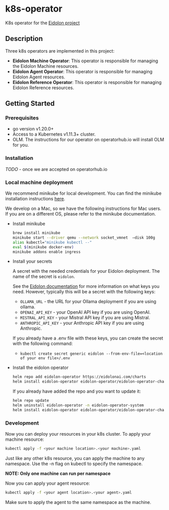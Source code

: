# k8s-operator
K8s operator for the [Eidolon project](http://www.eidolonai.com)

## Description
Three k8s operators are implemented in this project:
- **Eidolon Machine Operator**: This operator is responsible for managing the Eidolon Machine resources.
- **Eidolon Agent Operator**: This operator is responsible for managing Eidolon Agent resources.
- **Eidolon Reference Operator**: This operator is responsible for managing Eidolon Reference resources.

## Getting Started

### Prerequisites
- go version v1.20.0+
- Access to a Kubernetes v1.11.3+ cluster.
- OLM.  The instructions for our operator on operatorhub.io will install OLM for you.
 
### Installation
*TODO* - once we are accepted on operatorhub.io

### Local machine deployment
We recommend minikube for local development.  You can find the minikube installation instructions [here](https://minikube.sigs.k8s.io/docs/start/).

We develop on a Mac, so we have the following instructions for Mac users.  If you are on a different OS, please refer to the minikube documentation.

* Install minikube
    ```sh
    brew install minikube
    minikube start --driver qemu --network socket_vmnet  —disk 100g
    alias kubectl="minikube kubectl --"   
    eval $(minikube docker-env)
    minikube addons enable ingress 
    ```

* Install your secrets

  A secret with the needed credentials for your Eidolon deployment. The name of the secret is `eidolon`.

  See the [Eidolon documentation](https://www.eidolonai.com) for more information on what keys you need. 
  However, typically this will be a secret with the following keys:
  - `OLLAMA_URL` - the URL for your Ollama deployment if you are using ollama.
  - `OPENAI_API_KEY` - your OpenAI API key if you are using OpenAI.
  - `MISTRAL_API_KEY` - your Mistral API key if you are using Mistral.
  - `ANTHROPIC_API_KEY` - your Anthropic API key if you are using Anthropic.

  If you already have a .env file with these keys, you can create the secret with the following command:
  - `kubectl create secret generic eidolon --from-env-file=<location of your env file>/.env`

* Install the eidolon operator
    ```sh
    helm repo add eidolon-operator https://eidolonai.com/charts 
    helm install eidolon-operator eidolon-operator/eidolon-operator-chart --namespace eidolon-operator-system --create-namespace
    ```

    If you already have added the repo and you want to update it:
    ```sh
    helm repo update
    helm uninstall eidolon-operator -n eidolon-operator-system                  
    helm install eidolon-operator eidolon-operator/eidolon-operator-chart --namespace eidolon-operator-system --create-namespace
    ```

### Development
Now you can deploy your resources in your k8s cluster. To apply your machine resource:
```sh
kubectl apply -f <your machine location>.<your machine>.yaml
```
Just like any other k8s resource, you can apply the machine to any namespace. Use the -n flag on kubectl to specify the namespace.

**NOTE: Only one machine can run per namespace**

Now you can apply your agent resource:
```sh
kubectl apply -f <your agent location>.<your agent>.yaml
```

Make sure to apply the agent to the same namespace as the machine.
